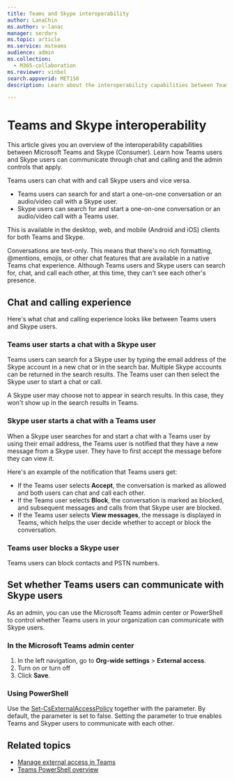 ```yaml
---
title: Teams and Skype interoperability
author: LanaChin
ms.author: v-lanac
manager: serdars
ms.topic: article
ms.service: msteams
audience: admin
ms.collection: 
  - M365-collaboration
ms.reviewer: vinbel
search.appverid: MET150
description: Learn about the interoperability capabilities between Teams users in your organization and Skype (Consumer) users. 

---
```


# Teams and Skype interoperability

This article gives you an overview of the interoperability capabilities between Microsoft Teams and Skype (Consumer). Learn how Teams users and Skype users can communicate through chat and calling and the admin controls that apply.

Teams users can chat with and call Skype users and vice versa.

- Teams users can search for and start a one-on-one conversation or an audio/video call with a Skype user.
- Skype users can search for and start a one-on-one conversation or an audio/video call with a Teams user.

This is available in the desktop, web, and mobile (Android and iOS) clients for both Teams and Skype.

Conversations are text-only. This means that there's no rich formatting, @mentions, emojis, or other chat features that are available in a native Teams chat experience. Although Teams users and Skype users can search for, chat, and call each other, at this time, they can't see each other's presence.

## Chat and calling experience

Here's what chat and calling experience looks like between Teams users and Skype users.

### Teams user starts a chat with a Skype user

Teams users can search for a Skype user by typing the email address of the Skype account in a new chat or in the search bar. Multiple Skype accounts can be returned in the search results. The Teams user can then select the Skype user to start a chat or call.

A Skype user may choose not to appear in search results. In this case, they won't show up in the search results in Teams.

### Skype user starts a chat with a Teams user

When a Skype user searches for and start a chat with a Teams user by using their email address, the Teams user is notified that they have a new message from a Skype user. They have to first accept the message before they can view it.

Here's an example of the notification that Teams users get:

- If the Teams user selects **Accept**, the conversation is marked as allowed and both users can chat and call each other.
- If the Teams user selects **Block**, the conversation is marked as blocked, and subsequent messages and calls from that Skype user are blocked.
- If the Teams user selects **View messages**, the message is displayed in Teams, which helps the user decide whether to accept or block the conversation.

### Teams user blocks a Skype user

Teams users can block contacts and PSTN numbers.

## Set whether Teams users can communicate with Skype users

As an admin, you can use the Microsoft Teams admin center or PowerShell to control whether Teams users in your organization can communicate with Skype users.

### In the Microsoft Teams admin center

1. In the left navigation, go to **Org-wide settings** > **External access**.
2. Turn on or turn off 
3. Click **Save**.

### Using PowerShell

Use the [Set-CsExternalAccessPolicy](https://docs.microsoft.com/powershell/module/skype/set-csexternalaccesspolicy?view=skype-ps) together with the parameter. By default, the parameter is set to false. Setting the parameter to true enables Teams and Skyper users to communicate with each other. 

## Related topics

- [Manage external access in Teams](manage-external-access.md)
- [Teams PowerShell overview](teams-powershell-overview.md)
